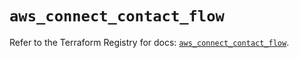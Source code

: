 # `aws_connect_contact_flow`

Refer to the Terraform Registry for docs: [`aws_connect_contact_flow`](https://registry.terraform.io/providers/hashicorp/aws/5.94.0/docs/resources/connect_contact_flow).

